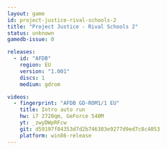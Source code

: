 ```yaml
---
layout: game
id: project-justice-rival-schools-2
title: "Project Justice - Rival Schools 2"
status: unknown
gamedb-issue: 0

releases:
  - id: "AFDB"
    region: EU
    version: "1.001"
    discs: 1
    medium: gdrom

videos:
  - fingerprint: "AFDB GD-ROM1/1 EU"
    title: Intro auto run
    hw: i7 2720qm, GeForce 540M
    yt: _zwyDWpRFcw
    git: d59197f84353d7d2b746383e9277d9ed7c8c4053
    platform: win86-release
---
```

